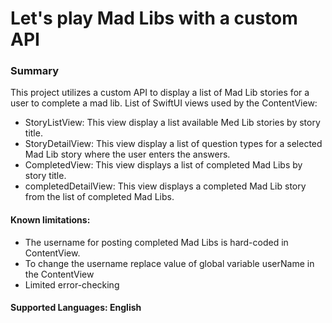 # Let's play Mad Libs with a custom API
### Summary
This project utilizes a custom API to display a list of Mad Lib stories for a user to complete a mad lib.
List of SwiftUI views used by the ContentView:
* StoryListView:  This view display a list available Med Lib stories by story title.
* StoryDetailView: This view display a list of question types for a selected Mad Lib story where the user enters the answers.
* CompletedView: This view displays a list of completed Mad Libs by story title.
* completedDetailView: This view displays a completed Mad Lib story from the list of completed Mad Libs. 
#### Known limitations:  
* The username for posting completed Mad Libs is hard-coded in ContentView.
* To change the username replace value of global variable userName in the ContentView
* Limited error-checking
#### Supported Languages:  English
